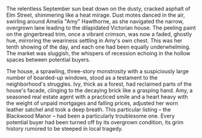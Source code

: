 The relentless September sun beat down on the dusty, cracked asphalt of Elm Street, shimmering like a heat mirage.  Dust motes danced in the air, swirling around Amelia "Amy"  Hawthorne, as she navigated the narrow, overgrown lane leading to the dilapidated Victorian house.  The peeling paint on the gingerbread trim, once a vibrant crimson, was now a faded, ghostly hue, mirroring the weariness settling in Amy's own chest.  This was her tenth showing of the day, and each one had been equally underwhelming.  The market was sluggish, the whispers of recession echoing in the hollow spaces between potential buyers.

The house, a sprawling, three-story monstrosity with a suspiciously large number of boarded-up windows,  stood as a testament to the neighborhood's struggles.  Ivy, thick as a forest, had reclaimed parts of the house's facade, clinging to the decaying brick like a grasping hand.  Amy, a seasoned real estate agent with a practiced smile and a heart heavy with the weight of unpaid mortgages and falling prices, adjusted her worn leather satchel and took a deep breath.  This particular listing – the Blackwood Manor – had been a particularly troublesome one.   Every potential buyer had been turned off by its overgrown condition, its grim history rumored to be steeped in local tragedy.
